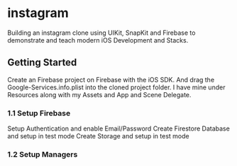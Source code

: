 # instagram

Building an instagram clone using UIKit, SnapKit and Firebase to demonstrate and teach modern iOS Development and Stacks.

## Getting Started

Create an Firebase project on Firebase with the iOS SDK. And drag the Google-Services.info.plist into the cloned project folder. 
I have mine under Resources along with my Assets and App and Scene Delegate. 

### 1.1 Setup Firebase
Setup Authentication and enable Email/Password
Create Firestore Database and setup in test mode
Create Storage and setup in test mode

### 1.2 Setup Managers
